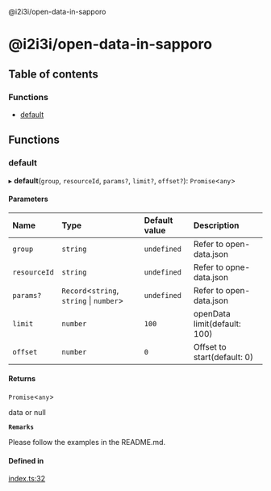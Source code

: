 @i2i3i/open-data-in-sapporo

# @i2i3i/open-data-in-sapporo

## Table of contents

### Functions

- [default](README.md#default)

## Functions

### default

▸ **default**(`group`, `resourceId`, `params?`, `limit?`, `offset?`): `Promise`\<`any`\>

#### Parameters

| Name | Type | Default value | Description |
| :------ | :------ | :------ | :------ |
| `group` | `string` | `undefined` | Refer to open-data.json |
| `resourceId` | `string` | `undefined` | Refer to opne-data.json |
| `params?` | `Record`\<`string`, `string` \| `number`\> | `undefined` | Refer to open-data.json |
| `limit` | `number` | `100` | openData limit(default: 100) |
| `offset` | `number` | `0` | Offset to start(default: 0) |

#### Returns

`Promise`\<`any`\>

data or null

**`Remarks`**

Please follow the examples in the README.md.

#### Defined in

[index.ts:32](https://github.com/HIppei/open-data-in-sapporo/blob/d1fdf0a/src/index.ts#L32)
